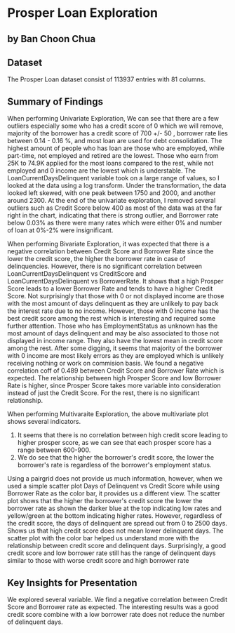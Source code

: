 # Prosper Loan Exploration
## by Ban Choon Chua


## Dataset

The Prosper Loan dataset consist of 113937 entries with 81 columns.

## Summary of Findings

When performing Univariate Exploration, We can see that there are a few outliers especially some who has a credit score of 0 which we will remove, majority of the borrower has a credit score of 700 +/- 50 , borrower rate lies between 0.14 - 0.16 %, and most loan are used for debt consolidation. The highest amount of people who has loan are those who are employed, while part-time, not employed and retired are the lowest. Those who earn from 25K to 74.9K applied for the most loans compared to the rest, while not employed and 0 income are the lowest which is understable. The LoanCurrentDaysDelinquent variable took on a large range of values, so I looked at the data using a log transform. Under the transformation, the data looked left skewed, with one peak between 1750 and 2000, and another around 2300. At the end of the univariate exploration, I removed several outliers such as Credit Score below 400 as most of the data was at the far right in the chart, indicating that there is strong outlier, and Borrower rate below 0.03% as there were many rates which were either 0% and number of loan at 0%-2% were insignificant.

When performing Bivariate Exploration, it was expected that there is a negative correlation between Credit Score and Borrower Rate since the lower the credit score, the higher the borrower rate in case of delinquencies. However, there is no significant correlation between LoanCurrentDaysDelinquent vs CreditScore and LoanCurrentDaysDelinquent vs BorrowerRate. It shows that a high Prosper Score leads to a lower Borrower Rate and tends to have a higher Credit Score. Not surprisingly that those with 0 or not displayed income are those with the most amount of days delinquent as they are unlikely to pay back the interest rate due to no income. However, those with 0 income has the best credit score among the rest which is interesting and required some further attention. Those who has EmploymentStatus as unknown has the most amount of days delinquent and may be also associated to those not displayed in income range. They also have the lowest mean in credit score among the rest. After some digging, it seems that majority of the borrower with 0 income are most likely errors as they are employed which is unlikely receiving nothing or work on commision basis. We found a negative correlation coff of 0.489 between Credit Score and Borrower Rate which is expected. The relationship between high Prosper Score and low Borrower Rate is higher, since Prosper Score takes more variable into consideration instead of just the Credit Score. For the rest, there is no significant relationship.

When performing Multivaraite Exploration, the above multivariate plot shows several indicators.
1. It seems that there is no correlation between high credit score leading to higher prosper score, as we can see that each prosper score has a range between 600-900.
2. We do see that the higher the borrower's credit score, the lower the borrower's rate is regardless of the borrower's employment status.

Using a pairgrid does not provide us much information, however, when we used a simple scatter plot Days of Delinquent vs Credit Score while using Borrower Rate as the color bar, it provides us a different view. The scatter plot shows that the higher the borrower's credit score the lower the borrower rate as shown the darker blue at the top indicating low rates and yellow/green at the bottom indicating higher rates. However, regardless of the credit score, the days of delinquent are spread out from 0 to 2500 days. Shows us that high credit score does not mean lower delinquent days. The scatter plot with the color bar helped us understand more with the relationship between credit score and delinquent days. Surprisingly, a good credit score and low borrower rate still has the range of delinquent days similar to those with worse credit score and high borrower rate

## Key Insights for Presentation

We explored several variable. We find a negative correlation between Credit Score and Borrower rate as expected. The interesting results was a good credit score combine with a low borrower rate does not reduce the number of delinquent days.
